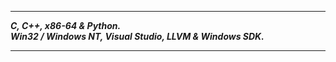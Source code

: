 -------------
___C, C++, x86-64 & Python.___      
___Win32 / Windows NT, Visual Studio, LLVM & Windows SDK.___          

-------------------

